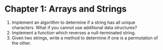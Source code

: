 # Chapter 1: Arrays and Strings

1. Implement an algorithm to determine if a string has all unique characters. What if you cannot use additional data structures?
2. Implement a function which reverses a null-terminated string.
3. Given two strings, write a method to determine if one is a permutation of the other.
